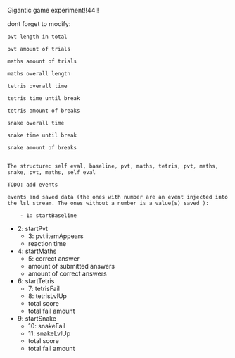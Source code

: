 Gigantic game experiment!!44!!

dont forget to modify: 
    
    pvt length in total
    
    pvt amount of trials
    
    maths amount of trials
    
    maths overall length
    
    tetris overall time
    
    tetris time until break
    
    tetris amount of breaks
    
    snake overall time
    
    snake time until break
    
    snake amount of breaks
    
    
    The structure: self eval, baseline, pvt, maths, tetris, pvt, maths, snake, pvt, maths, self eval
    
    TODO: add events
    
    events and saved data (the ones with number are an event injected into the lsl stream. The ones without a number is a value(s) saved ): 
        
        - 1: startBaseline
- 2: startPvt
    - 3: pvt itemAppears
    - reaction time
- 4: startMaths
    - 5: correct answer
    - amount of submitted answers
    - amount of correct answers
- 6: startTetris
    - 7: tetrisFail
    - 8: tetrisLvlUp
    - total score
    - total fail amount
- 9: startSnake
    - 10: snakeFail
    - 11: snakeLvlUp
    - total score
    - total fail amount